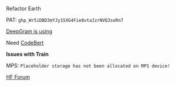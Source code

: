 Refactor Earth



PAT: `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`



[DeepGram is using](https://deepgram.com/)

Need [CodeBert](https://github.com/microsoft/CodeBERT)



**Issues with Train**

MPS: `Placeholder storage has not been allocated on MPS device!`

[HF Forum](https://discuss.huggingface.co/t/runtimeerror-placeholder-storage-has-not-been-allocated-on-mps-device/42999/11)



